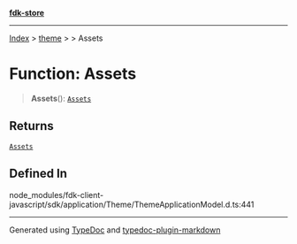 [**fdk-store**](../../../README.md)
***

[Index](../../../API.md) > [theme](../../README.md) > [<internal>](../README.md) > Assets

# Function: Assets

> **Assets**(): [`Assets`](../type-aliases/type-alias.Assets.md)

## Returns

[`Assets`](../type-aliases/type-alias.Assets.md)

## Defined In

node\_modules/fdk-client-javascript/sdk/application/Theme/ThemeApplicationModel.d.ts:441

***
Generated using [TypeDoc](https://typedoc.org/) and [typedoc-plugin-markdown](https://www.npmjs.com/package/typedoc-plugin-markdown)
